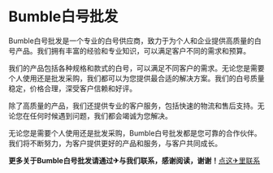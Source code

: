 # Bumble白号批发

Bumble白号批发是一个专业的白号供应商，致力于为个人和企业提供高质量的白号产品。我们拥有丰富的经验和专业知识，可以满足客户不同的需求和预算。

我们的产品包括各种规格和款式的白号，可以满足不同客户的需求。无论您是需要个人使用还是批发采购，我们都可以为您提供最合适的解决方案。我们的白号质量稳定，价格合理，深受客户信赖和好评。

除了高质量的产品，我们还提供专业的客户服务，包括快速的物流和售后支持。无论您在任何时候遇到问题，我们都会竭诚为您解决。

无论您是需要个人使用还是批发采购，Bumble白号批发都是您可靠的合作伙伴。我们将不断努力，为客户提供更好的产品和服务，与客户共同成长。

**更多关于Bumble白号批发请通过✈与我们联系，感谢阅读，谢谢！**[点这✈里联系](https://1.k02.cc)